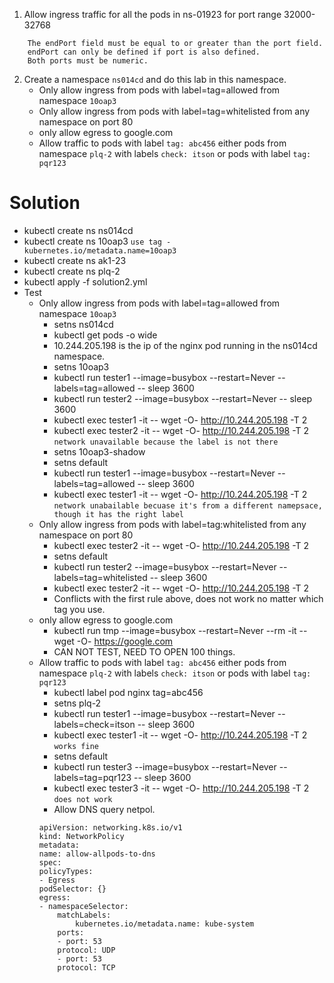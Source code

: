 1. Allow ingress traffic for all the pods in ns-01923 for port range 32000-32768
```
    The endPort field must be equal to or greater than the port field.
    endPort can only be defined if port is also defined.
    Both ports must be numeric.
```
2. Create a namespace `ns014cd` and do this lab in this namespace. 
    - Only allow ingress from pods with label=tag=allowed from namespace `10oap3`
    - Only allow ingress from pods with label=tag=whitelisted from any namespace on port 80
    - only allow egress to google.com
    - Allow traffic to pods with label `tag: abc456` either pods from namespace `plq-2` with labels `check: itson` or pods with label `tag: pqr123`

# Solution
- kubectl create ns ns014cd   
- kubectl create ns 10oap3 `use tag - kubernetes.io/metadata.name=10oap3`
- kubectl create ns ak1-23
- kubectl create ns plq-2
- kubectl apply -f solution2.yml
- Test
    - Only allow ingress from pods with label=tag=allowed from namespace `10oap3`
        - setns ns014cd
        - kubectl get pods  -o wide
        - 10.244.205.198 is the ip of the nginx pod running in the ns014cd namespace.
        - setns 10oap3
        - kubectl run tester1 --image=busybox --restart=Never --labels=tag=allowed -- sleep 3600
        - kubectl run tester2 --image=busybox --restart=Never -- sleep 3600
        - kubectl exec tester1 -it -- wget -O- http://10.244.205.198 -T 2
        - kubectl exec tester2 -it -- wget -O- http://10.244.205.198 -T 2 `network unavailable because the label is not there`
        - setns 10oap3-shadow
        - setns default
        - kubectl run tester1 --image=busybox --restart=Never --labels=tag=allowed -- sleep 3600
        - kubectl exec tester1 -it -- wget -O- http://10.244.205.198 -T 2 `network unabailable becuase it's from a different namepsace, though it has the right label`
    - Only allow ingress from pods with label=tag:whitelisted from any namespace on port 80
        - kubectl exec tester2 -it -- wget -O- http://10.244.205.198 -T 2
        - setns default
        - kubectl run tester2 --image=busybox --restart=Never --labels=tag=whitelisted -- sleep 3600
        - kubectl exec tester2 -it -- wget -O- http://10.244.205.198 -T 2
        - Conflicts with the first rule above, does not work no matter which tag you use.
    - only allow egress to google.com
        - kubectl run tmp --image=busybox --restart=Never --rm -it -- wget -O- https://google.com
        - CAN NOT TEST, NEED TO OPEN 100 things.
    - Allow traffic to pods with label `tag: abc456` either pods from namespace `plq-2` with labels `check: itson` or pods with label `tag: pqr123`
        - kubectl label pod nginx tag=abc456
        - setns  plq-2
        - kubectl run tester1 --image=busybox --restart=Never --labels=check=itson -- sleep 3600
        - kubectl exec tester1 -it -- wget -O- http://10.244.205.198 -T 2 `works fine`
        - setns default
        - kubectl run tester3 --image=busybox --restart=Never --labels=tag=pqr123 -- sleep 3600 
        - kubectl exec tester3 -it -- wget -O- http://10.244.205.198 -T 2 `does not work`
        - Allow DNS query netpol.
        ```
        apiVersion: networking.k8s.io/v1
        kind: NetworkPolicy
        metadata:
        name: allow-allpods-to-dns
        spec:
        policyTypes:
        - Egress
        podSelector: {} 
        egress:
        - namespaceSelector:
            matchLabels:
                kubernetes.io/metadata.name: kube-system
            ports:
            - port: 53
            protocol: UDP
            - port: 53
            protocol: TCP
        ```